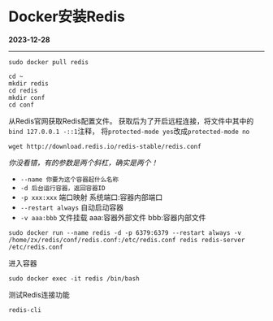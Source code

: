 # Docker安装Redis
**2023-12-28**
***

```shell
sudo docker pull redis
```

```shell
cd ~
mkdir redis
cd redis
mkdir conf
cd conf
```

从Redis官网获取Redis配置文件。
获取后为了开启远程连接，将文件中其中的```bind 127.0.0.1 -::1```注释，
将```protected-mode yes```改成```protected-mode no```
```shell
wget http://download.redis.io/redis-stable/redis.conf
```

*你没看错，有的参数是两个斜杠，确实是两个！*
- ```--name 你要为这个容器起什么名称```
- ```-d 后台运行容器，返回容器ID```
- ```-p xxx:xxx``` 端口映射
系统端口:容器内部端口
- ```--restart always``` 自动启动容器
- ```-v aaa:bbb``` 文件挂载
aaa:容器外部文件 bbb:容器内部文件
```shell
sudo docker run --name redis -d -p 6379:6379 --restart always -v /home/zx/redis/conf/redis.conf:/etc/redis.conf redis redis-server /etc/redis.conf
```

进入容器
```shell
sudo docker exec -it redis /bin/bash
```

测试Redis连接功能
```shell
redis-cli
```